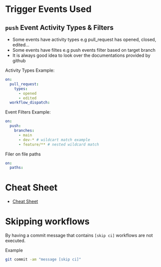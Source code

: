 # Trigger Events Used

## `push` Event Activity Types & Filters

- Some events have activity types e.g pull_request has opened, closed, edited...
- Some events have filtes e.g push events filter based on target branch
- It is always good idea to look over the documentations provided by github

Activity Types Example:

```yaml
on:
  pull_request:
    types:
      - opened
      - edited
  workflow_dispatch:
```

Event Filters Example:

```yaml
on:
  push:
    branches:
      - main
      - dev-* # wildcart match example
      - feature/** # nested wildcard match
```

Filer on file paths

```yaml
on:
  paths:
```

# Cheat Sheet

- [Cheat Sheet](https://docs.github.com/en/actions/writing-workflows/workflow-syntax-for-github-actions#filter-pattern-cheat-sheet)

# Skipping workflows

By having a commit message that contains `[skip ci]` workflows are not executed.

Example

```bash
git commit -am "message [skip ci]"
```

